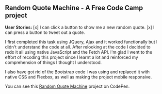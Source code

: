## Random Quote Machine -  A Free Code Camp project

**User Stories:**
[x] I can click a button to show me a new random quote.
[x] I can press a button to tweet out a quote.

I first completed this task using JQuery, Ajax and it worked functionally but I didn't understand the code at all. After relooking at the code I decided to redo it all using native JavaScript and the Fetch API. I'm glad I went to the effort of recoding this project since I learnt a lot and reinforced my comprehension of things I thought I understood.

I also have got rid of the Bootstrap code I was using and replaced it with native CSS and Flexbox, as well as making the project mobile responsive.

You can see this [Random Quote Machine](https://codepen.io/Pagey/pen/eEXRZy) project on CodePen.
